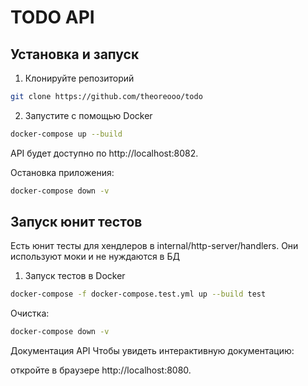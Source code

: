 # TODO API

## Установка и запуск
1. Клонируйте репозиторий
```bash
git clone https://github.com/theoreooo/todo
```

2. Запустите c помощью Docker
```bash
docker-compose up --build
```
API будет доступно по http://localhost:8082.

Остановка приложения:
```bash
docker-compose down -v
```

## Запуск юнит тестов
Есть юнит тесты для хендлеров в internal/http-server/handlers. Они используют моки и не нуждаются в БД
1. Запуск тестов в Docker
```bash
docker-compose -f docker-compose.test.yml up --build test
```
Очистка:
```bash
docker-compose down -v
```

Документация API
Чтобы увидеть интерактивную документацию:

откройте в браузере http://localhost:8080.
